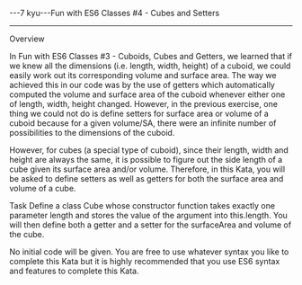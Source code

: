 ---7 kyu---Fun with ES6 Classes #4 - Cubes and Setters

---

Overview

In Fun with ES6 Classes #3 - Cuboids, Cubes and Getters, we learned that if we knew all the dimensions (i.e. length, width, height) of a cuboid, we could easily work out its corresponding volume and surface area. The way we achieved this in our code was by the use of getters which automatically computed the volume and surface area of the cuboid whenever either one of length, width, height changed. However, in the previous exercise, one thing we could not do is define setters for surface area or volume of a cuboid because for a given volume/SA, there were an infinite number of possibilities to the dimensions of the cuboid.

However, for cubes (a special type of cuboid), since their length, width and height are always the same, it is possible to figure out the side length of a cube given its surface area and/or volume. Therefore, in this Kata, you will be asked to define setters as well as getters for both the surface area and volume of a cube.

Task
Define a class Cube whose constructor function takes exactly one parameter length and stores the value of the argument into this.length. You will then define both a getter and a setter for the surfaceArea and volume of the cube.

No initial code will be given. You are free to use whatever syntax you like to complete this Kata but it is highly recommended that you use ES6 syntax and features to complete this Kata.
